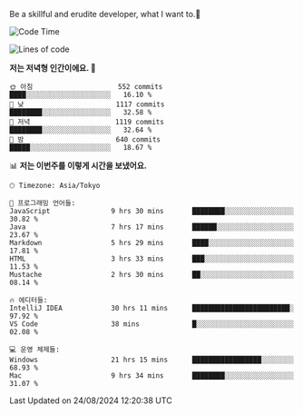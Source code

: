 Be a skillful and erudite developer, what I want to.👶

<!--START_SECTION:waka-->
![Code Time](http://img.shields.io/badge/Code%20Time-1%2C198%20hrs%202%20mins-blue)

![Lines of code](https://img.shields.io/badge/%EC%A0%80%EB%8A%94%20%EC%97%AC%ED%83%9C%EA%B9%8C%EC%A7%80%20-2.7%20million%20%EC%A4%84%EC%9D%98%20%EC%BD%94%EB%93%9C%EB%A5%BC%20%EC%9E%91%EC%84%B1%ED%96%88%EC%96%B4%EC%9A%94.-blue)

**저는 저녁형 인간이에요. 🦉** 

```text
🌞 아침                     552 commits         ████░░░░░░░░░░░░░░░░░░░░░   16.10 % 
🌆 낮　                     1117 commits        ████████░░░░░░░░░░░░░░░░░   32.58 % 
🌃 저녁                     1119 commits        ████████░░░░░░░░░░░░░░░░░   32.64 % 
🌙 밤　                     640 commits         █████░░░░░░░░░░░░░░░░░░░░   18.67 % 
```


📊 **저는 이번주를 이렇게 시간을 보냈어요.** 

```text
🕑︎ Timezone: Asia/Tokyo

💬 프로그래밍 언어들: 
JavaScript               9 hrs 30 mins       ████████░░░░░░░░░░░░░░░░░   30.82 % 
Java                     7 hrs 17 mins       ██████░░░░░░░░░░░░░░░░░░░   23.67 % 
Markdown                 5 hrs 29 mins       ████░░░░░░░░░░░░░░░░░░░░░   17.81 % 
HTML                     3 hrs 33 mins       ███░░░░░░░░░░░░░░░░░░░░░░   11.53 % 
Mustache                 2 hrs 30 mins       ██░░░░░░░░░░░░░░░░░░░░░░░   08.14 % 

🔥 에디터들: 
IntelliJ IDEA            30 hrs 11 mins      ████████████████████████░   97.92 % 
VS Code                  38 mins             █░░░░░░░░░░░░░░░░░░░░░░░░   02.08 % 

💻 운영 체제들: 
Windows                  21 hrs 15 mins      █████████████████░░░░░░░░   68.93 % 
Mac                      9 hrs 34 mins       ████████░░░░░░░░░░░░░░░░░   31.07 % 
```


 Last Updated on 24/08/2024 12:20:38 UTC
<!--END_SECTION:waka-->
